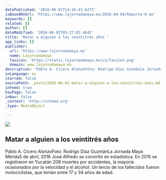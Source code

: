 ```yaml
---
datePublished: '2016-06-01T14:26:43.627Z'
isBasedOnUrl: 'https://www.lajornadamaya.mx/2016-04-04/Reporte-8-am'
keywords: []
related: []
author: []
dateModified: '2016-06-01T05:27:03.464Z'
title: 'Matar a alguien a los veintitrés años '
app_links: []
publisher:
  url: 'https://www.lajornadamaya.mx'
  name: Lajornadamaya
  favicon: 'https://static.lajornadamaya.mx/v2/favicon.png'
  domain: www.lajornadamaya.mx
description: 'Pablo A. Cicero AlonzoFoto: Rodrigo Díaz GuzmánLa Jornada Maya Mérida5 de abril, 2016 José Alfredo se convirtió en estadística. En 2015 se registraron en Yucatán 208 muertes por accidentes, la mayoría ocasionados por la velocidad y el alcohol. Un tercio de los fallecidos fueron motociclistas, que tenían entre 17 y 34 años de edad.'
inLanguage: es
starred: false
sourcePath: _posts/2016-06-01-matar-a-alguien-a-los-veintitres-anos.md
inFeed: true
hasPage: false
inNav: false
_context: 'http://schema.org'
_type: MediaObject

---
```

<article style=""><img src="https://s3-us-west-2.amazonaws.com/the-grid-img/p/dd39f4ff7420d260bddfa905d9af637e1825770b.jpg" /><h1>Matar a alguien a los veintitrés años </h1><p>Pablo A. Cicero AlonzoFoto: Rodrigo Díaz GuzmánLa Jornada Maya Mérida5 de abril, 2016 José Alfredo se convirtió en estadística. En 2015 se registraron en Yucatán 208 muertes por accidentes, la mayoría ocasionados por la velocidad y el alcohol. Un tercio de los fallecidos fueron motociclistas, que tenían entre 17 y 34 años de edad.</p></article>